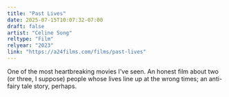```yaml
---
title: "Past Lives"
date: 2025-07-15T10:07:32-07:00
draft: false
artist: "Celine Song"
reltype: "Film"
relyear: "2023"
link: "https://a24films.com/films/past-lives"
---
```


One of the most heartbreaking movies I've seen. An honest film about two (or three, I suppose) people whose lives line up at the wrong times; an anti-fairy tale story, perhaps.
